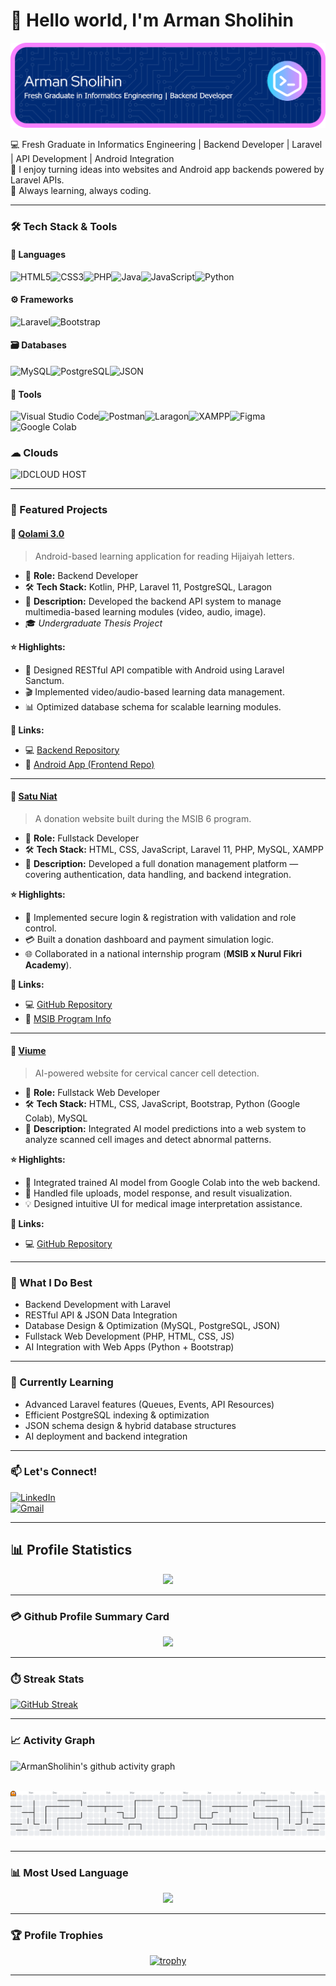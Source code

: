 # 👋 Hello world, I'm Arman Sholihin
![ArmanSholihin](img/github-header-banner1.png)  

💻 Fresh Graduate in Informatics Engineering | Backend Developer | Laravel | API Development | Android Integration  
💬 I enjoy turning ideas into websites and Android app backends powered by Laravel APIs.   
🌱 Always learning, always coding.  

---

### 🛠️ Tech Stack & Tools

#### 🧩 Languages
![HTML5](https://img.shields.io/badge/HTML5-E34F26?style=for-the-badge&logo=html5&logoColor=white)![CSS3](https://img.shields.io/badge/CSS3-1572B6?style=for-the-badge&logo=css3&logoColor=white)![PHP](https://img.shields.io/badge/PHP-777BB4?style=for-the-badge&logo=php&logoColor=white)![Java](https://img.shields.io/badge/Java-ED8B00?style=for-the-badge&logo=java&logoColor=white)![JavaScript](https://img.shields.io/badge/JavaScript-F7DF1E?style=for-the-badge&logo=javascript&logoColor=black)![Python](https://img.shields.io/badge/Python-3776AB?style=for-the-badge&logo=python&logoColor=white)

#### ⚙️ Frameworks
![Laravel](https://img.shields.io/badge/Laravel-FF2D20?style=for-the-badge&logo=laravel&logoColor=white)![Bootstrap](https://img.shields.io/badge/Bootstrap-7952B3?style=for-the-badge&logo=bootstrap&logoColor=white)

#### 🗃️ Databases
![MySQL](https://img.shields.io/badge/MySQL-4479A1?style=for-the-badge&logo=mysql&logoColor=white)![PostgreSQL](https://img.shields.io/badge/PostgreSQL-4169E1?style=for-the-badge&logo=postgresql&logoColor=white)![JSON](https://img.shields.io/badge/JSON-000000?style=for-the-badge&logo=json&logoColor=white)

#### 🧰 Tools
![Visual Studio Code](https://img.shields.io/badge/Visual%20Studio%20Code-007ACC?style=for-the-badge&logo=visualstudiocode&logoColor=white)![Postman](https://img.shields.io/badge/Postman-FF6C37?style=for-the-badge&logo=postman&logoColor=white)![Laragon](https://img.shields.io/badge/Laragon-0E83CD?style=for-the-badge&logo=laravel&logoColor=white)![XAMPP](https://img.shields.io/badge/XAMPP-FB7A24?style=for-the-badge&logo=xampp&logoColor=white)![Figma](https://img.shields.io/badge/Figma-F24E1E?style=for-the-badge&logo=figma&logoColor=white)![Google Colab](https://img.shields.io/badge/Google%20Colab-F9AB00?style=for-the-badge&logo=googlecolab&logoColor=black)

### ☁ Clouds
![IDCLOUD HOST](https://img.shields.io/badge/iCloud-3693F3?style=for-the-badge&logo=iCloud&logoColor=white)

---

### 🚀 Featured Projects

#### 📱 [**Qolami 3.0**](https://github.com/ArmanSholihin/qolami-lughatech-be)  
> Android-based learning application for reading Hijaiyah letters.

- 🧩 **Role:** Backend Developer  
- 🛠️ **Tech Stack:** Kotlin, PHP, Laravel 11, PostgreSQL, Laragon  
- 🧾 **Description:** Developed the backend API system to manage multimedia-based learning modules (video, audio, image).  
- 🎓 *Undergraduate Thesis Project*

**⭐ Highlights:**  
- 🔧 Designed RESTful API compatible with Android using Laravel Sanctum.  
- 🎬 Implemented video/audio-based learning data management.  
- 📊 Optimized database schema for scalable learning modules.

**🔗 Links:**  
- 💻 [Backend Repository](https://github.com/ArmanSholihin/qolami-lughatech-be)  
- 📱 [Android App (Frontend Repo)](https://github.com/FadhilRabbani/Qolami3.0_LughahTech.git)  

---

#### 💸 [**Satu Niat**](https://github.com/MSIB-6-NCI/Project-Donasi-SIB6)  
> A donation website built during the MSIB 6 program.

- 🧩 **Role:** Fullstack Developer  
- 🛠️ **Tech Stack:** HTML, CSS, JavaScript, Laravel 11, PHP, MySQL, XAMPP  
- 🧾 **Description:** Developed a full donation management platform — covering authentication, data handling, and backend integration.

**⭐ Highlights:**  
- 🔐 Implemented secure login & registration with validation and role control.  
- 💳 Built a donation dashboard and payment simulation logic.  
- 🌐 Collaborated in a national internship program (**MSIB x Nurul Fikri Academy**).

**🔗 Links:**  
- 💻 [GitHub Repository](https://github.com/MSIB-6-NCI/Project-Donasi-SIB6)  
- 🧠 [MSIB Program Info](https://kampusmerdeka.kemdikbud.go.id/program/magang)  

---

#### 🧬 [**Viume**](https://github.com/ArmanSholihin/viumefinal)  
> AI-powered website for cervical cancer cell detection.

- 🧩 **Role:** Fullstack Web Developer  
- 🛠️ **Tech Stack:** HTML, CSS, JavaScript, Bootstrap, Python (Google Colab), MySQL  
- 🧾 **Description:** Integrated AI model predictions into a web system to analyze scanned cell images and detect abnormal patterns.

**⭐ Highlights:**  
- 🤖 Integrated trained AI model from Google Colab into the web backend.  
- 🧠 Handled file uploads, model response, and result visualization.  
- 💡 Designed intuitive UI for medical image interpretation assistance.

**🔗 Links:**  
- 💻 [GitHub Repository](https://github.com/ArmanSholihin/viumefinal)  

---

### 🧩 What I Do Best
- Backend Development with Laravel  
- RESTful API & JSON Data Integration  
- Database Design & Optimization (MySQL, PostgreSQL, JSON)  
- Fullstack Web Development (PHP, HTML, CSS, JS)  
- AI Integration with Web Apps (Python + Bootstrap)  

---

### 🌱 Currently Learning
- Advanced Laravel features (Queues, Events, API Resources)  
- Efficient PostgreSQL indexing & optimization  
- JSON schema design & hybrid database structures  
- AI deployment and backend integration  

---

### 📫 Let's Connect!
[![LinkedIn](https://img.shields.io/badge/LinkedIn-Arman%20Sholihin-blue?style=flat-square&logo=linkedin)](https://www.linkedin.com/in/arman-sholihin)  
[![Gmail](https://img.shields.io/badge/Gmail-armansholihin%40gmail.com-red?style=flat-square&logo=gmail)](mailto:armansholihin@gmail.com)  

---

## 📊 Profile Statistics

<div align="center">

![](https://github-readme-stats.vercel.app/api?username=ArmanSholihin&theme=algolia&show_icons=true&count_private=true&bg_color=1e2b3c&border_color=B2E0FF&icon_color=95ccff&border_radius=20&include_all_commits=true&rank_icon=percentile&v=1)  

</div>

---

### 💳 Github Profile Summary Card

<div align="center">

![](https://github-profile-summary-cards.vercel.app/api/cards/profile-details?username=ArmanSholihin&theme=github_dark)

</div>

---

### ⏱️ Streak Stats

<p align="center">
  
[![GitHub Streak](https://github-readme-streak-stats.vercel.app?user=ArmanSholihin&theme=dracula&background=1E2B3C&border=B2E0FF&stroke=000439&ring=95CCFF&fire=95CCFF&currStreakNum=95CCFF&sideNums=95CCFF&currStreakLabel=95CCFF&sideLabels=95CCFF&dates=FFFFFF&cache_bust=20251016)](https://git.io/streak-stats)  
  
</p>   

---

### 📈 Activity Graph

![ArmanSholihin's github activity graph](https://github-readme-activity-graph.vercel.app/graph?username=ArmanSholihin&theme=react-dark)

<br clear="both">

<picture>
  <source media="(prefers-color-scheme: dark)" height="200" srcset="https://raw.githubusercontent.com/ArmanSholihin/ArmanSholihin/output/pacman-contribution-graph-dark.svg">
  <source media="(prefers-color-scheme: light)" srcset="https://raw.githubusercontent.com/ArmanSholihin/ArmanSholihin/output/pacman-contribution-graph.svg">
  <img alt="pacman contribution graph" src="https://raw.githubusercontent.com/ArmanSholihin/ArmanSholihin/output/pacman-contribution-graph.svg">
</picture>

---

### 📊 Most Used Language

<div align="center">

![](https://github-readme-stats.vercel.app/api/top-langs?username=ArmanSholihin&show_icons=true&locale=en&layout=compact&theme=radical)

</div>

---

### 🏆 Profile Trophies

<div align="center">

[![trophy](https://github-profile-trophy.vercel.app/?username=ArmanSholihin&theme=onedark&title=-Reviews&no-frame=true&margin-w=4&margin-h=4)](https://github.com/ryo-ma/github-profile-trophy)

</div>

---

